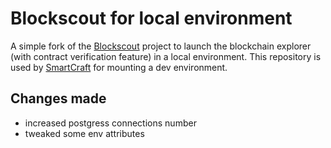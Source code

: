 # Blockscout for local environment

A simple fork of the [Blockscout](https://github.com/blockscout/blockscout) project to launch the blockchain explorer (with contract verification feature) in a local environment.
This repository is used by [SmartCraft](https://github.com/Gallion-labs/smartcraft/) for mounting a dev environment.

## Changes made
- increased postgress connections number
- tweaked some env attributes
